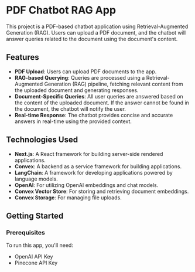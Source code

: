 # PDF Chatbot RAG App

This project is a PDF-based chatbot application using Retrieval-Augmented Generation (RAG). Users can upload a PDF document, and the chatbot will answer queries related to the document using the document's content.

## Features

- **PDF Upload**: Users can upload PDF documents to the app.
- **RAG-based Querying**: Queries are processed using a Retrieval-Augmented Generation (RAG) pipeline, fetching relevant content from the uploaded document and generating responses.
- **Document-Specific Queries**: All user queries are answered based on the content of the uploaded document. If the answer cannot be found in the document, the chatbot will notify the user.
- **Real-time Response**: The chatbot provides concise and accurate answers in real-time using the provided context.

## Technologies Used

- **Next.js**: A React framework for building server-side rendered applications.
- **Convex**: A backend as a service framework for building applications.
- **LangChain**: A framework for developing applications powered by language models.
- **OpenAI**: For utilizing OpenAI embeddings and chat models.
- **Convex Vector Store**: For storing and retrieving document embeddings.
- **Convex Storage**: For managing file uploads.

## Getting Started

### Prerequisites

To run this app, you'll need:

- OpenAI API Key
- Pinecone API Key
